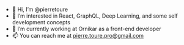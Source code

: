 - 👋 Hi, I’m @pierretoure
- 👀 I’m interested in React, GraphQL, Deep Learning, and some self development concepts
- 🌱 I’m currently working at Ornikar as a front-end developer
- 📫 You can reach me at pierre.toure.pro@gmail.com
